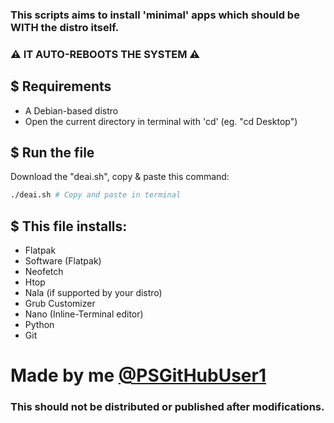 ### This scripts aims to install 'minimal' apps which should be WITH the distro itself.

### ⚠ IT AUTO-REBOOTS THE SYSTEM ⚠
## $ Requirements
 - A Debian-based distro
 - Open the current directory in terminal with 'cd' (eg. "cd Desktop")
## $ Run the file
Download the "deai.sh", copy & paste this command:
```sh
./deai.sh # Copy and paste in terminal
```
## $ This file installs:
 - Flatpak
 - Software (Flatpak)
 - Neofetch
 - Htop
 - Nala (if supported by your distro)
 - Grub Customizer
 - Nano (Inline-Terminal editor)
 - Python
 - Git
# Made by me [@PSGitHubUser1](https://github.com/PSGitHubUser1)
### This should not be distributed or published after modifications.
